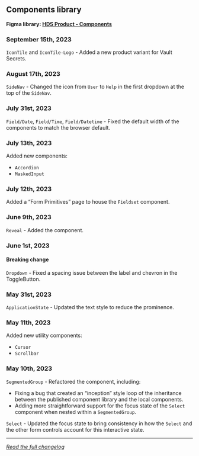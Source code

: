 <!--
 Copyright (c) HashiCorp, Inc.
 SPDX-License-Identifier: MPL-2.0
-->

<!-- THIS IS AN AUTOGENERATED FILE. DO NOT EDIT THIS FILE DIRECTLY. -->

## Components library

<p class="doc-whats-new-changelog-figma-library">
  <strong>Figma library: <a href="https://www.figma.com/file/noyY6dUMDYjmySpHcMjhkN/HDS-Product---Components?type=design&node-id=6790-10926&mode=design&t=Ps0aMGZ6F3z7bAJ4-0" target="_blank" rel="noopener noreferrer">HDS Product - Components</a></strong>
</p>


### September 15th, 2023

`IconTile` and `IconTile-Logo` - Added a new product variant for Vault Secrets.

### August 17th, 2023

`SideNav` - Changed the icon from `User` to `Help` in the first dropdown at the top of the `SideNav`.

### July 31st, 2023

`Field/Date`, `Field/Time`, `Field/Datetime` - Fixed the default width of the components to match the browser default.

### July 13th, 2023

Added new components: 

- `Accordion`
- `MaskedInput`

### July 12th, 2023

Added a “Form Primitives” page to house the `Fieldset` component.

### June 9th, 2023

`Reveal` - Added the component.

### June 1st, 2023

#### Breaking change

`Dropdown` - Fixed a spacing issue between the label and chevron in the ToggleButton.

### May 31st, 2023

`ApplicationState` - Updated the text style to reduce the prominence.

### May 11th, 2023

Added new utility components: 

- `Cursor`
- `Scrollbar`

### May 10th, 2023

`SegmentedGroup` - Refactored the component, including:

- Fixing a bug that created an “inception” style loop of the inheritance between the published component library and the local components.
- Adding more straightforward support for the focus state of the `Select` component when nested within a `SegmentedGroup`.

`Select` - Updated the focus state to bring consistency in how the `Select` and the other form controls account for this interactive state.


---

_[Read the full changelog](https://github.com/hashicorp/design-system/blob/main/packages/components/CHANGELOG-FIGMA-COMPONENTS.md)_